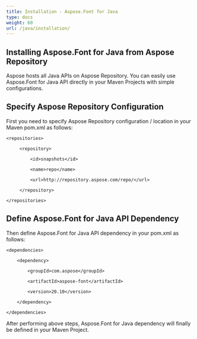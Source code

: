 ```yaml
---
title: Installation - Aspose.Font for Java
type: docs
weight: 60
url: /java/installation/
---
```


## Installing Aspose.Font for Java from Aspose Repository
Aspose hosts all Java APIs on Aspose Repository. You can easily use Aspose.Font for Java API directly in your Maven Projects with simple configurations.

## Specify Aspose Repository Configuration
First you need to specify Aspose Repository configuration / location in your Maven pom.xml as follows:

```
<repositories>

     <repository>

         <id>snapshots</id>

         <name>repo</name>

         <url>http://repository.aspose.com/repo/</url>

     </repository>

</repositories>
```
## Define Aspose.Font for Java API Dependency
Then define Aspose.Font for Java API dependency in your pom.xml as follows:
```
<dependencies>

    <dependency>

        <groupId>com.aspose</groupId>

        <artifactId>aspose-font</artifactId>

        <version>20.10</version>

    </dependency>

</dependencies>
```
After performing above steps, Aspose.Font for Java dependency will finally be defined in your Maven Project.
